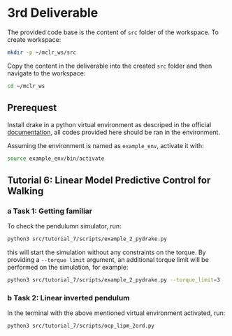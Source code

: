 # 3rd Deliverable

The provided code base is the content of `src` folder of the workspace. To create workspace:

```bash
mkdir -p ~/mclr_ws/src
```

Copy the content in the deliverable into the created `src` folder and then navigate to the workspace:

```bash
cd ~/mclr_ws
```

## Prerequest

Install drake in a python virtual environment as descriped in the official [documentation](https://drake.mit.edu/pip.html#stable-releases), all codes provided here should be ran in the environment.

Assuming the environment is named as `example_env`, activate it with:

```bash
source example_env/bin/activate
```

## Tutorial 6: Linear Model Predictive Control for Walking

### a Task 1: Getting familiar

To check the pendulumn simulator, run:

```bash
python3 src/tutorial_7/scripts/example_2_pydrake.py 
```

this will start the simulation without any constraints on the torque. By providing a `--torque limit` argument, an additional torque limit will be performed on the simulation, for example:

```bash
python3 src/tutorial_7/scripts/example_2_pydrake.py --torque_limit=3 
```

### b Task 2: Linear inverted pendulum

In the terminal with the above mentioned virtual environment activated, run:

```bash
python3 src/tutorial_7/scripts/ocp_lipm_2ord.py 
```
